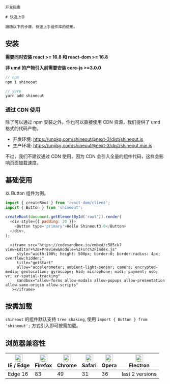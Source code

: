 `````
开发指南

# 快速上手

跟随以下的步骤，快速上手组件库的使用。
`````

## 安装

**需要同时安装 react >= 16.8 和 react-dom >= 16.8**

**非 umd 的产物引入前需要安装 core-js >=3.0.0**

```js
// npm
npm i shineout

// yarn
yarn add shineout
```

### 通过 CDN 使用

除了可以通过 npm 安装之外，你也可以直接使用 CDN 资源，我们提供了 umd 格式的代码产物。

- 开发环境: https://unpkg.com/shineout@next-3/dist/shineout.js
- 生产环境: https://unpkg.com/shineout@next-3/dist/shineout.min.js

不过，我们不建议通过 CDN 使用，因为 CDN 会引入全量的组件代码，这样会影响页面加载速度。

## 基础使用

以 Button 组件为例。

```js
import { createRoot } from 'react-dom/client';
import { Button } from 'shineout';

createRoot(document.getElementById('root')).render(
  <div style={{ padding: 20 }}>
    <Button type='primary'>Hello Shineout3.0</Button>
  </div>,
);
```

```js:react
  <iframe src="https://codesandbox.io/embed/c585ck?view=Editor+%2B+Preview&module=%2Fsrc%2Findex.js"
     style="width:100%; height: 500px; border:0; border-radius: 4px; overflow:hidden;"
     title="getStart"
     allow="accelerometer; ambient-light-sensor; camera; encrypted-media; geolocation; gyroscope; hid; microphone; midi; payment; usb; vr; xr-spatial-tracking"
     sandbox="allow-forms allow-modals allow-popups allow-presentation allow-same-origin allow-scripts"
   ></iframe>
```

## 按需加载

`shineout` 的组件默认支持 `tree shaking`, 使用 `import { Button } from 'shineout';` 方式引入即可按需加载。

## 浏览器兼容性

| [<img src="https://p1-arco.byteimg.com/tos-cn-i-uwbnlip3yd/08095282566ac4e0fd98f89aed934b65.png~tplv-uwbnlip3yd-png.png" alt="IE / Edge" width="24px" height="24px" />](http://godban.github.io/browsers-support-badges/)<br/>IE / Edge | [<img src="https://p1-arco.byteimg.com/tos-cn-i-uwbnlip3yd/40ad73571879dd8d9fd3fd524e0e45a4.png~tplv-uwbnlip3yd-png.png" alt="Firefox" width="24px" height="24px" />](http://godban.github.io/browsers-support-badges/)<br/>Firefox | [<img src="https://p1-arco.byteimg.com/tos-cn-i-uwbnlip3yd/4f59d35f6d6837b042c8badd95871b1d.png~tplv-uwbnlip3yd-png.png" alt="Chrome" width="24px" height="24px" />](http://godban.github.io/browsers-support-badges/)<br/>Chrome | [<img src="https://p1-arco.byteimg.com/tos-cn-i-uwbnlip3yd/eee2667f837a9c2ed531805850bf43ec.png~tplv-uwbnlip3yd-png.png" alt="Safari" width="24px" height="24px" />](http://godban.github.io/browsers-support-badges/)<br/>Safari | [<img src="https://p1-arco.byteimg.com/tos-cn-i-uwbnlip3yd/3240334d3967dd263c8f4cdd2d93c525.png~tplv-uwbnlip3yd-png.png" alt="Opera" width="24px" height="24px" />](http://godban.github.io/browsers-support-badges/)<br/>Opera | [<img src="https://p1-arco.byteimg.com/tos-cn-i-uwbnlip3yd/f2454685df95a1a557a61861c5bec256.png~tplv-uwbnlip3yd-png.png" alt="Electron" width="24px" height="24px" />](http://godban.github.io/browsers-support-badges/)<br/>Electron |
| --------- | --------- | --------- | --------- | --------- | --------- |
| Edge 16| 83| 49 | 31 | 36 | last 2 versions |s
